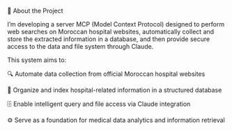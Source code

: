 🏥 About the Project

I’m developing a server MCP (Model Context Protocol) designed to perform web searches on Moroccan hospital websites, automatically collect and store the extracted information in a database, and then provide secure access to the data and file system through Claude.

This system aims to:

🔍 Automate data collection from official Moroccan hospital websites

🧠 Organize and index hospital-related information in a structured database

🗄️ Enable intelligent query and file access via Claude integration

⚙️ Serve as a foundation for medical data analytics and information retrieval
